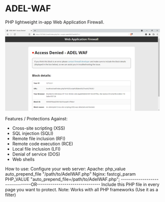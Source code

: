 # ADEL-WAF
PHP lightweight in-app Web Application Firewall.

![alt text](https://raw.githubusercontent.com/Adel-Qusay/ADEL-WAF/main/Screenshot.png)

Features / Protections Against:
- Cross-site scripting (XSS)
- SQL injection (SQLI)
- Remote file inclusion (RFI)
- Remote code execution (RCE)
- Local file inclusion (LFI)
- Denial of service (DOS)
- Web shells

How to use:
Configure your web server:
Apache: php_value auto_prepend_file "/path/to/AdelWAF.php"
Nginx: fastcgi_param PHP_VALUE "auto_prepend_file=/path/to/AdelWAF.php";
--------------------------------OR--------------------------------
Include this PHP file in every page you want to protect.
Note: Works with all PHP frameworks (Use it as a filter)

